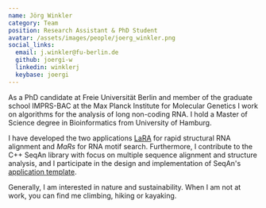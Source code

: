 ```yaml
---
name: Jörg Winkler
category: Team
position: Research Assistant & PhD Student
avatar: /assets/images/people/joerg_winkler.png
social_links:
  email: j.winkler@fu-berlin.de
  github: joergi-w
  linkedin: winklerj
  keybase: joergi
---
```


As a PhD candidate at Freie Universität Berlin and member of the graduate school IMPRS-BAC at the Max Planck Institute
for Molecular Genetics I work on algorithms for the analysis of long non-coding RNA.
I hold a Master of Science degree in Bioinformatics from University of Hamburg.

I have developed the two applications [LaRA](/apps/lara.html) for rapid structural RNA alignment and *MaRs* for RNA
motif search.
Furthermore, I contribute to the C++ SeqAn library with focus on multiple sequence alignment and structure analysis,
and I participate in the design and implementation of SeqAn's
[application template](https://github.com/seqan/app-template).

Generally, I am interested in nature and sustainability.
When I am not at work, you can find me climbing, hiking or kayaking.
